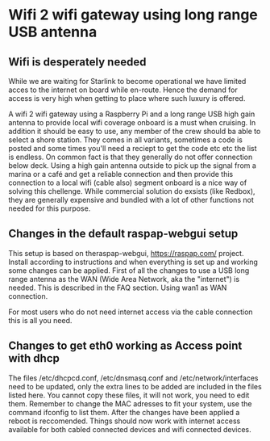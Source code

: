 
# Wifi 2 wifi gateway using long range USB antenna


## Wifi is desperately needed

While we are waiting for Starlink to become operational we have limited acces
to the internet on board while en-route. Hence the demand for access is
very high when getting to place where such luxury is offered.

A wifi 2 wifi gateway using a Raspberry Pi and a long range USB high
gain antenna to provide local wifi coverage onboard is a must when
cruising. In addition it should be easy to use, any member of the crew
should ba able to select a shore station. They comes in all variants,
sometimes a code is posted and some times you'll need a reciept to get
the code etc etc the list is endless. On common fact is that they
generally do not offer connection below deck. Using a high gain
antenna outside to pick up the signal from a marina or a café and get
a reliable connection and then provide this connection to a local wifi
(cable also) segment onboard is a nice way of solving this
chellenge. While commercial solution do exsists (like Redbox), they
are generally expensive and bundled with a lot of other functions not
needed for this purpose.

## Changes in the default raspap-webgui setup

This setup is based on theraspap-webgui, https://raspap.com/ project.
Install according to instructions and when everything is set up and
working some changes can be applied. First of all the changes to use a
USB long range antenna as the WAN (Wide Area Network, aka the
"internet") is needed. This is described in the FAQ section. Using
wan1 as WAN connection. 

For most users who do not need internet access via the cable
connection this is all you need.

## Changes to get eth0 working as Access point with dhcp

The files /etc/dhcpcd.conf, /etc/dnsmasq.conf and
/etc/network/interfaces need to be updated, only the extra lines to be
added are included in the files listed here. You cannot copy these files, it
will not work, you need to edit them. Remember to change the MAC adresses to fit your system,
use the command ifconfig to list them.
After the changes have been applied a reboot is reccomended. Things should now work with internet
access available for both cabled connected devices and wifi connected
devices.


